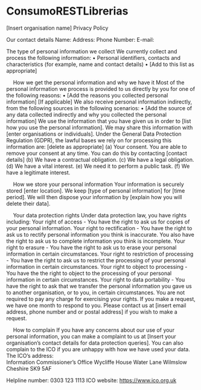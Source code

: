 # ConsumoRESTLibrerias
 [Insert organisation name] Privacy Policy

Our contact details 
Name: 
Address:
Phone Number:
E-mail:
 
The type of personal information we collect 
We currently collect and process the following information:
•	Personal identifiers, contacts and characteristics (for example, name and contact details)
•	[Add to this list as appropriate]


 
How we get the personal information and why we have it
Most of the personal information we process is provided to us directly by you for one of the following reasons:
•	[Add the reasons you collected personal information]
[If applicable] We also receive personal information indirectly, from the following sources in the following scenarios:
•	[Add the source of any data collected indirectly and why you collected the personal information]
We use the information that you have given us in order to [list how you use the personal information]. 
We may share this information with [enter organisations or individuals].
Under the General Data Protection Regulation (GDPR), the lawful bases we rely on for processing this information are: [delete as appropriate]
(a) Your consent. You are able to remove your consent at any time. You can do this by contacting [contact details]
(b) We have a contractual obligation.
(c) We have a legal obligation.
(d) We have a vital interest.
(e) We need it to perform a public task.
(f) We have a legitimate interest.

 
How we store your personal information 
Your information is securely stored [enter location]. 
We keep [type of personal information] for [time period]. We will then dispose your information by [explain how you will delete their data].

 
Your data protection rights
Under data protection law, you have rights including:
Your right of access - You have the right to ask us for copies of your personal information. 
Your right to rectification - You have the right to ask us to rectify personal information you think is inaccurate. You also have the right to ask us to complete information you think is incomplete. 
Your right to erasure - You have the right to ask us to erase your personal information in certain circumstances. 
Your right to restriction of processing - You have the right to ask us to restrict the processing of your personal information in certain circumstances. 
Your right to object to processing - You have the the right to object to the processing of your personal information in certain circumstances.
Your right to data portability - You have the right to ask that we transfer the personal information you gave us to another organisation, or to you, in certain circumstances.
You are not required to pay any charge for exercising your rights. If you make a request, we have one month to respond to you.
Please contact us at [insert email address, phone number and or postal address] if you wish to make a request.




 
How to complain
If you have any concerns about our use of your personal information, you can make a complaint to us at [Insert your organisation’s contact details for data protection queries].
You can also complain to the ICO if you are unhappy with how we have used your data.
The ICO’s address:            
Information Commissioner’s Office
Wycliffe House
Water Lane
Wilmslow
Cheshire
SK9 5AF

Helpline number: 0303 123 1113
ICO website: https://www.ico.org.uk

 

